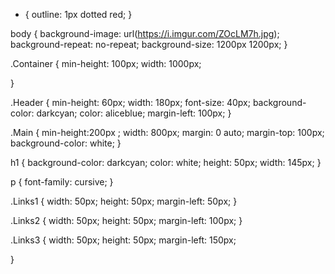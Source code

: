 * {
    outline: 1px dotted red;
}

body {
    background-image: url(https://i.imgur.com/ZOcLM7h.jpg);
    background-repeat: no-repeat;
    background-size: 1200px 1200px;
}


.Container {
    min-height: 100px;
    width: 1000px;
    
}

.Header {
    min-height: 60px;
    width: 180px;
    font-size: 40px;
    background-color: darkcyan;
    color: aliceblue;
    margin-left: 100px;
}

.Main {
    min-height:200px ;
    width: 800px;
    margin: 0 auto;
    margin-top: 100px;
    background-color: white;
}

h1 {
    background-color: darkcyan;
    color: white;
    height: 50px;
    width: 145px;
}

p {
    font-family: cursive;
}

.Links1 {
    width: 50px;
    height: 50px;
    margin-left: 50px;
}

.Links2 {
    width: 50px;
    height: 50px;
    margin-left: 100px;
}

.Links3 {
    width: 50px;
    height: 50px;
    margin-left: 150px;

}